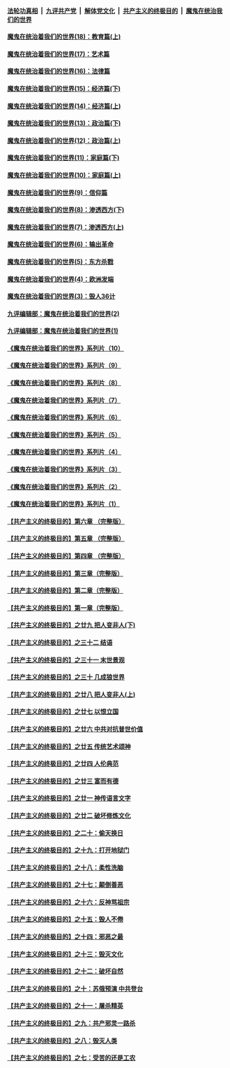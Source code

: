####  [法轮功真相](../../../../basic/blob/master/README.md?t=11021031) &nbsp;|&nbsp; [九评共产党](../../../../9ping.md/blob/master/README.md?t=11021031) &nbsp;|&nbsp; [解体党文化](../../../../jtdwh.md/blob/master/README.md?t=11021031)  &nbsp;|&nbsp; [共产主义的终极目的](../../../../gczydzjmd.md/blob/master/README.md?t=11021031) &nbsp;|&nbsp; [魔鬼在统治我们的世界](../../../../mgztzwmdsj.md/blob/master/README.md?t=11021031) 

#### [魔鬼在统治着我们的世界(18)：教育篇(上)](../pages/nsc422/n10526970.md?t=11021031) 

#### [魔鬼在统治着我们的世界(17)：艺术篇](../pages/nsc422/n10499093.md?t=11021031) 

#### [魔鬼在统治着我们的世界(16)：法律篇](../pages/nsc422/n10485969.md?t=11021031) 

#### [魔鬼在统治着我们的世界(15)：经济篇(下)](../pages/nsc422/n10469975.md?t=11021031) 

#### [魔鬼在统治着我们的世界(14)：经济篇(上)](../pages/nsc422/n10457370.md?t=11021031) 

#### [魔鬼在统治着我们的世界(13)：政治篇(下)](../pages/nsc422/n10448270.md?t=11021031) 

#### [魔鬼在统治着我们的世界(12)：政治篇(上)](../pages/nsc422/n10444576.md?t=11021031) 

#### [魔鬼在统治着我们的世界(11)：家庭篇(下)](../pages/nsc422/n10440961.md?t=11021031) 

#### [魔鬼在统治着我们的世界(10)：家庭篇(上)](../pages/nsc422/n10435448.md?t=11021031) 

#### [魔鬼在统治着我们的世界(9)：信仰篇](../pages/nsc422/n10432159.md?t=11021031) 

#### [魔鬼在统治着我们的世界(8)：渗透西方(下)](../pages/nsc422/n10429603.md?t=11021031) 

#### [魔鬼在统治着我们的世界(7)：渗透西方(上)](../pages/nsc422/n10426013.md?t=11021031) 

#### [魔鬼在统治着我们的世界(6)：输出革命](../pages/nsc422/n10421536.md?t=11021031) 

#### [魔鬼在统治着我们的世界(5)：东方杀戮](../pages/nsc422/n10417707.md?t=11021031) 

#### [魔鬼在统治着我们的世界(4)：欧洲发端](../pages/nsc422/n10414890.md?t=11021031) 

#### [魔鬼在统治着我们的世界(3)：毁人36计](../pages/nsc422/n10411583.md?t=11021031) 

#### [九评编辑部：魔鬼在统治着我们的世界(2)](../pages/nsc422/n10410036.md?t=11021031) 

#### [九评编辑部：魔鬼在统治着我们的世界(1)](../pages/nsc422/n10406825.md?t=11021031) 

#### [《魔鬼在统治着我们的世界》系列片（10）](../pages/nsc422/n12292670.md?t=11021031) 

#### [《魔鬼在统治着我们的世界》系列片（9）](../pages/nsc422/n12290859.md?t=11021031) 

#### [《魔鬼在统治着我们的世界》系列片（8）](../pages/nsc422/n12287445.md?t=11021031) 

#### [《魔鬼在统治着我们的世界》系列片（7）](../pages/nsc422/n12283425.md?t=11021031) 

#### [《魔鬼在统治着我们的世界》系列片（6）](../pages/nsc422/n12282314.md?t=11021031) 

#### [《魔鬼在统治着我们的世界》系列片（5）](../pages/nsc422/n12281419.md?t=11021031) 

#### [《魔鬼在统治着我们的世界》系列片（4）](../pages/nsc422/n12274024.md?t=11021031) 

#### [《魔鬼在统治着我们的世界》系列片（3）](../pages/nsc422/n12271322.md?t=11021031) 

#### [《魔鬼在统治着我们的世界》系列片（2）](../pages/nsc422/n12269049.md?t=11021031) 

#### [《魔鬼在统治着我们的世界》系列片（1）](../pages/nsc422/n12267575.md?t=11021031) 

#### [【共产主义的终极目的】第六章 （完整版）](../pages/nsc422/n11428913.md?t=11021031) 

#### [【共产主义的终极目的】第五章 （完整版）](../pages/nsc422/n11428912.md?t=11021031) 

#### [【共产主义的终极目的】第四章 （完整版）](../pages/nsc422/n11428907.md?t=11021031) 

#### [【共产主义的终极目的】第三章（完整版）](../pages/nsc422/n11428848.md?t=11021031) 

#### [【共产主义的终极目的】第二章（完整版）](../pages/nsc422/n11428831.md?t=11021031) 

#### [【共产主义的终极目的】第一章（完整版）](../pages/nsc422/n11417651.md?t=11021031) 

#### [【共产主义的终极目的】之廿九 把人变非人(下)](../pages/nsc422/n11344140.md?t=11021031) 

#### [【共产主义的终极目的】之三十二 结语](../pages/nsc422/n11360535.md?t=11021031) 

#### [【共产主义的终极目的】之三十一 末世景观](../pages/nsc422/n11351129.md?t=11021031) 

#### [【共产主义的终极目的】之三十 几成狼世界](../pages/nsc422/n11348280.md?t=11021031) 

#### [【共产主义的终极目的】之廿八 把人变非人(上)](../pages/nsc422/n11340492.md?t=11021031) 

#### [【共产主义的终极目的】之廿七 以恨立国](../pages/nsc422/n11336944.md?t=11021031) 

#### [【共产主义的终极目的】之廿六 中共对抗普世价值](../pages/nsc422/n11324785.md?t=11021031) 

#### [【共产主义的终极目的】之廿五 传统艺术颂神](../pages/nsc422/n11296396.md?t=11021031) 

#### [【共产主义的终极目的】之廿四 人伦典范](../pages/nsc422/n11296397.md?t=11021031) 

#### [【共产主义的终极目的】之廿三 富而有德](../pages/nsc422/n11283598.md?t=11021031) 

#### [【共产主义的终极目的】之廿一 神传语言文字](../pages/nsc422/n11263265.md?t=11021031) 

#### [【共产主义的终极目的】之廿二 破坏修炼文化](../pages/nsc422/n11245728.md?t=11021031) 

#### [【共产主义的终极目的】之二十：偷天换日](../pages/nsc422/n11238846.md?t=11021031) 

#### [【共产主义的终极目的】之十九：打开地狱门](../pages/nsc422/n11206376.md?t=11021031) 

#### [【共产主义的终极目的】之十八：柔性洗脑](../pages/nsc422/n11199994.md?t=11021031) 

#### [【共产主义的终极目的】之十七：颠倒善恶](../pages/nsc422/n11179782.md?t=11021031) 

#### [【共产主义的终极目的】之十六：反神骂祖宗](../pages/nsc422/n11166798.md?t=11021031) 

#### [【共产主义的终极目的】之十五：毁人不倦](../pages/nsc422/n11166792.md?t=11021031) 

#### [【共产主义的终极目的】之十四：邪恶之最](../pages/nsc422/n11150249.md?t=11021031) 

#### [【共产主义的终极目的】之十三：毁灭文化](../pages/nsc422/n11135227.md?t=11021031) 

#### [【共产主义的终极目的】之十二：破坏自然](../pages/nsc422/n11135214.md?t=11021031) 

#### [【共产主义的终极目的】之十：苏俄预演 中共登台](../pages/nsc422/n11118424.md?t=11021031) 

#### [【共产主义的终极目的】之十一：屠杀精英](../pages/nsc422/n11118442.md?t=11021031) 

#### [【共产主义的终极目的】之九：共产邪灵一路杀](../pages/nsc422/n11114139.md?t=11021031) 

#### [【共产主义的终极目的】之八：毁灭人类](../pages/nsc422/n11108503.md?t=11021031) 

#### [【共产主义的终极目的】之七：受苦的还是工农](../pages/nsc422/n11101809.md?t=11021031) 


